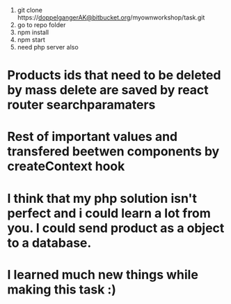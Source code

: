 1. git clone https://doppelgangerAK@bitbucket.org/myownworkshop/task.git
2. go to repo folder
3. npm install
4. npm start
5. need php server also

# Products ids that need to be deleted by mass delete are saved by react router searchparamaters

# Rest of important values and transfered beetwen components by createContext hook

# I think that my php solution isn't perfect and i could learn a lot from you. I could send product as a object to a database.

# I learned much new things while making this task :)
